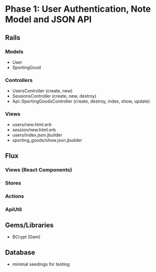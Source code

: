 # Phase 1: User Authentication, Note Model and JSON API

## Rails
### Models
* User
* SportingGood

### Controllers
* UsersController (create, new)
* SessionsController (create, new, destroy)
* Api::SportingGoodsController (create, destroy, index, show, update)

### Views
* users/new.html.erb
* session/new.html.erb
* users/index.json.jbuilder
* sporting_goods/show.json.jbuilder

## Flux
### Views (React Components)

### Stores

### Actions

### ApiUtil

## Gems/Libraries
* BCrypt (Gem)

## Database
* minimal seedings for testing
